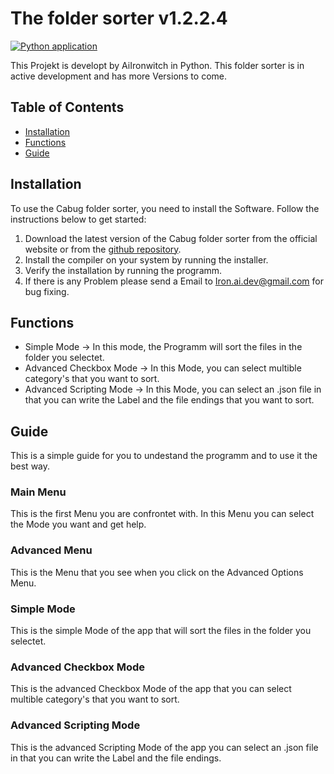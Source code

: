 # The folder sorter v1.2.2.4

[![Python application](https://github.com/AIIrondev/Folder-sorter/actions/workflows/main.yml/badge.svg)](https://github.com/AIIrondev/Folder-sorter/actions/workflows/main.yml)

This Projekt is developt by AiIronwitch in Python.
This folder sorter is in active development and has more Versions to come.

## Table of Contents

- [Installation](#installation)
- [Functions](#functions)
- [Guide](#guide)

## Installation

To use the Cabug folder sorter, you need to install the Software. Follow the instructions below to get started:

1. Download the latest version of the Cabug folder sorter from the official website or from the [github repository](https://github.com/AIIrondev/Folder-sorter/releases).
2. Install the compiler on your system by running the installer.
3. Verify the installation by running the programm.
4. If there is any Problem please send a Email to <Iron.ai.dev@gmail.com> for bug fixing.

## Functions

- Simple Mode -> In this mode, the Programm will sort the files in the folder you selectet.
- Advanced Checkbox Mode -> In this Mode, you can select multible category's that you want to sort.
- Advanced Scripting Mode -> In this Mode, you can select an .json file in that you can write the Label and the file endings that you want to sort.

## Guide

This is a simple guide for you to undestand the programm and to use it the best way.

### Main Menu

This is the first Menu you are confrontet with. In this Menu you can select the Mode you want and get help.


### Advanced Menu

This is the Menu that you see when you click on the Advanced Options Menu.



### Simple Mode

This is the simple Mode of the app that will sort the files in the folder you selectet.



### Advanced Checkbox Mode 

This is the advanced Checkbox Mode of the app that you can select multible category's that you want to sort.



### Advanced Scripting Mode

This is the advanced Scripting Mode of the app you can select an .json file in that you can write the Label and the file endings.



